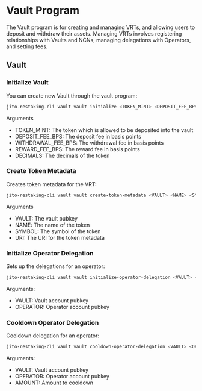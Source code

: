 # Vault Program

The Vault program is for creating and managing VRTs, and allowing users to deposit and withdraw their assets. Managing VRTs involves registering relationships with Vaults and NCNs, managing delegations with Operators, and setting fees.

## Vault

### Initialize Vault

You can create new Vault through the vault program:

```bash
jito-restaking-cli vault vault initialize <TOKEN_MINT> <DEPOSIT_FEE_BPS> <WITHDRAWAL_FEE_BPS> <REWARD_FEE_BPS> <DECIMALS>
```

Arguments

- TOKEN_MINT: The token which is allowed to be deposited into the vault
- DEPOSIT_FEE_BPS: The deposit fee in basis points
- WITHDRAWAL_FEE_BPS: The withdrawal fee in basis points
- REWARD_FEE_BPS: The reward fee in basis points
- DECIMALS: The decimals of the token

### Create Token Metadata

Creates token metadata for the VRT:

```bash
jito-restaking-cli vault vault create-token-metadata <VAULT> <NAME> <SYMBOL> <URI>
```

Arguments

- VAULT: The vault pubkey
- NAME: The name of the token
- SYMBOL: The symbol of the token
- URI: The URI for the token metadata

### Initialize Operator Delegation

Sets up the delegations for an operator:

```bash
jito-restaking-cli vault vault initialize-operator-delegation <VAULT> <OPERATOR>
```

Arguments:

- VAULT: Vault account pubkey
- OPERATOR: Operator account pubkey

### Cooldown Operator Delegation

Cooldown delegation for an operator:

```bash
jito-restaking-cli vault vault cooldown-operator-delegation <VAULT> <OPERATOR> <AMOUNT>
```

Arguments:

- VAULT: Vault account pubkey
- OPERATOR: Operator account pubkey
- AMOUNT: Amount to cooldown

